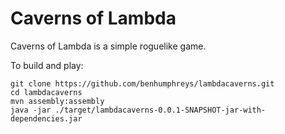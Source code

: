 Caverns of Lambda
=================

Caverns of Lambda is a simple roguelike game.

To build and play:

    git clone https://github.com/benhumphreys/lambdacaverns.git
    cd lambdacaverns
    mvn assembly:assembly
    java -jar ./target/lambdacaverns-0.0.1-SNAPSHOT-jar-with-dependencies.jar
